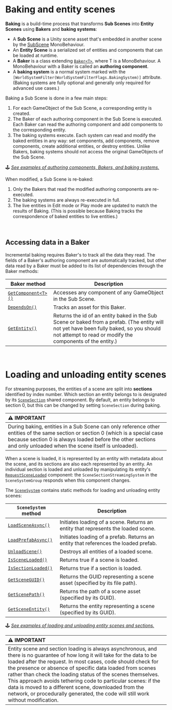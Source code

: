 # Baking and entity scenes

**Baking** is a build-time process that transforms **Sub Scenes** into **Entity Scenes** using **Bakers** and **baking systems**:

- A **Sub Scene** is a Unity scene asset that's embedded in another scene by the [SubScene](https://docs.unity3d.com/Packages/com.unity.entities@latest?subfolder=/api/Unity.Entities.SubScene.html) MonoBehaviour.
- An **Entity Scene** is a serialized set of entities and components that can be loaded at runtime.
- A **Baker** is a class extending [`Baker<T>`](https://docs.unity3d.com/Packages/com.unity.entities@latest?subfolder=/api/Unity.Entities.Baker-1.html), where T is a MonoBehaviour. A MonoBehaviour with a Baker is called an **authoring component**.
- A **baking system** is a normal system marked with the `[WorldSystemFilter(WorldSystemFilterFlags.BakingSystem)]` attribute. (Baking systems are fully optional and generally only required for advanced use cases.)

Baking a Sub Scene is done in a few main steps:

1. For each GameObject of the Sub Scene, a corresponding entity is created.
2. The Baker of each authoring component in the Sub Scene is executed. Each Baker can read the authoring component and add components to the corresponding entity.
2. The baking systems execute. Each system can read and modify the baked entities in any way: set components, add components, remove components, create additional entities, or destroy entities. Unlike Bakers, baking systems should not access the original GameObjects of the Sub Scene.

&#x1F579; *[See examples of authoring components, Bakers, and baking systems.](../examples/baking.md)*

When modified, a Sub Scene is re-baked:

1. Only the Bakers that read the modified authoring components are re-executed.
1. The baking systems are always re-executed in full.
1. The live entities in Edit mode or Play mode are updated to match the results of Baking. (This is possible because Baking tracks the correspondence of baked entities to live entities.)

<br>

## Accessing data in a Baker

Incremental baking requires Baker's to track all the data they read. The fields of a Baker's authoring component are automatically tracked, but other data read by a Baker must be added to its list of dependencies through the Baker methods:

|**Baker method**|**Description**|
|---|---|
| [`GetComponent<T>()`]() | Accesses any component of any GameObject in the Sub Scene. |
| [`DependsOn()`]() | Tracks an asset for this Baker. |
| [`GetEntity()`]() | Returns the id of an entity baked in the Sub Scene or baked from a prefab. (The entity will not yet have been fully baked, so you should not attempt to read or modify the components of the entity.) |

<br>

# Loading and unloading entity scenes

For streaming purposes, the entities of a scene are split into **sections** identified by index number. Which section an entity belongs to is designated by its [`SceneSection`]() shared component. By default, an entity belongs to section 0, but this can be changed by setting `SceneSection` during baking.

| &#x26A0; IMPORTANT |
| :- |
| During baking, entities in a Sub Scene can only reference other entities of the same section or section 0 (which is a special case because section 0 is always loaded before the other sections and only *un*loaded when the scene itself is unloaded). |

When a scene is loaded, it is represented by an entity with metadata about the scene, and its sections are also each represented by an entity. An individual section is loaded and unloaded by manipulating its entity's [`RequestSceneLoaded`](https://docs.unity3d.com/Packages/com.unity.entities@latest?subfolder=/api/Unity.Entities.ICleanupComponent.html) component: the `SceneSectionStreamingSystem` in the `SceneSystemGroup` responds when this component changes.

The [`SceneSystem`](https://docs.unity3d.com/Packages/com.unity.entities@latest?subfolder=/api/Unity.Entities.SceneSystem.html) contains static methods for loading and unloading entity scenes:

|**`SceneSystem` method**|**Description**|
|---|---|
| [`LoadSceneAsync()`](https://docs.unity3d.com/Packages/com.unity.entities@latest?subfolder=/api/Unity.Entities.ISharedComponent.html) | Initiates loading of a scene. Returns an entity that represents the loaded scene. |
| [`LoadPrefabAsync()`](https://docs.unity3d.com/Packages/com.unity.entities@latest?subfolder=/api/Unity.Entities.ICleanupComponent.html)  | Initiates loading of a prefab. Returns an entity that references the loaded prefab. |
| [`UnloadScene()`](https://docs.unity3d.com/Packages/com.unity.entities@latest?subfolder=/api/Unity.Entities.ICleanupComponent.html)  | Destroys all entities of a loaded scene. |
| [`IsSceneLoaded()`](https://docs.unity3d.com/Packages/com.unity.entities@latest?subfolder=/api/Unity.Entities.IComponentData.html) | Returns true if a scene is loaded. |
| [`IsSectionLoaded()`](https://docs.unity3d.com/Packages/com.unity.entities@latest?subfolder=/api/Unity.Entities.IBufferElementData.html) | Returns true if a section is loaded. |
| [`GetSceneGUID()`](https://docs.unity3d.com/Packages/com.unity.entities@latest?subfolder=/api/Unity.Entities.ICleanupComponent.html)  | Returns the GUID representing a scene asset (specified by its file path). |
| [`GetScenePath()`](https://docs.unity3d.com/Packages/com.unity.entities@latest?subfolder=/api/Unity.Entities.ICleanupComponent.html)  | Returns the path of a scene asset (specified by its GUID). |
| [`GetSceneEntity()`](https://docs.unity3d.com/Packages/com.unity.entities@latest?subfolder=/api/Unity.Entities.ICleanupComponent.html)  | Returns the entity representing a scene (specified by its GUID). |

&#x1F579; *[See examples of loading and unloading entity scenes and sections.](../examples/baking.md#scene-loading)*

| &#x26A0; IMPORTANT |
| :- |
| Entity scene and section loading is always asynchronous, and there is no guarantee of how long it will take for the data to be loaded after the request. In most cases, code should check for the presence or absence of specific data loaded from scenes rather than check the loading status of the scenes themselves. This approach avoids tethering code to particular scenes: if the data is moved to a different scene, downloaded from the network, or procedurally generated, the code will still work without modification. |

<br>














